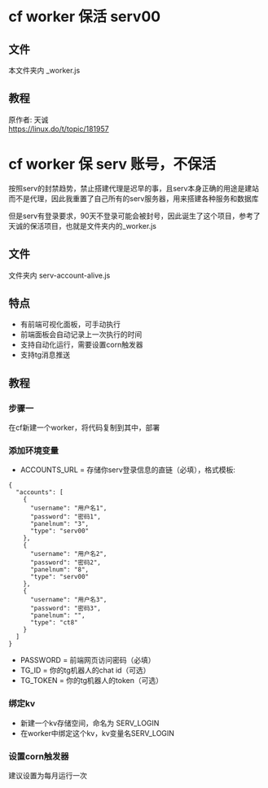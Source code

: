 # cf worker 保活 serv00
  
## 文件
本文件夹内 _worker.js

## 教程
原作者: 天诚  
https://linux.do/t/topic/181957  

# cf worker 保 serv 账号，不保活
按照serv的封禁趋势，禁止搭建代理是迟早的事，且serv本身正确的用途是建站而不是代理，因此我重置了自己所有的serv服务器，用来搭建各种服务和数据库

但是serv有登录要求，90天不登录可能会被封号，因此诞生了这个项目，参考了天诚的保活项目，也就是文件夹内的_worker.js

## 文件
文件夹内 serv-account-alive.js

## 特点
- 有前端可视化面板，可手动执行
- 前端面板会自动记录上一次执行的时间
- 支持自动化运行，需要设置corn触发器
- 支持tg消息推送

## 教程
### 步骤一
在cf新建一个worker，将代码复制到其中，部署

### 添加环境变量
- ACCOUNTS_URL = 存储你serv登录信息的直链（必填），格式模板:
```
{
  "accounts": [
    {
      "username": "用户名1",
      "password": "密码1",
      "panelnum": "3",
      "type": "serv00"
    },
    {
      "username": "用户名2",
      "password": "密码2",
      "panelnum": "8",
      "type": "serv00"
    },
    {
      "username": "用户名3",
      "password": "密码3",
      "panelnum": "",
      "type": "ct8"
    }
  ]
}
```
- PASSWORD = 前端网页访问密码（必填）
- TG_ID = 你的tg机器人的chat id（可选）
- TG_TOKEN = 你的tg机器人的token（可选）

### 绑定kv
- 新建一个kv存储空间，命名为 SERV_LOGIN
- 在worker中绑定这个kv，kv变量名SERV_LOGIN

### 设置corn触发器
建议设置为每月运行一次
